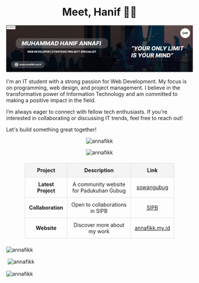 <h1 align="center">Meet, Hanif 👋🏻</h1>

<img src="banner-github.png"  alt="Profile Banner"/>

I'm an IT student with a strong passion for Web Development. My focus is on programming, web design, and project management. I believe in the transformative power of Information Technology and am committed to making a positive impact in the field.

I’m always eager to connect with fellow tech enthusiasts. If you're interested in collaborating or discussing IT trends, feel free to reach out!

Let's build something great together!

<p align="center"> <img src="https://komarev.com/ghpvc/?username=annafikk&label=Profile%20views&color=0e75b6&style=flat" alt="annafikk" /> </p>

<p align="center"> <img src="https://github-profile-trophy.vercel.app/?username=annafikk&title=-Stars,-Followers,-PullRequest,-Issues,-Reviews" alt="annafikk" /> </p>

<table style="width: 80%; margin: 20px auto; border-collapse: collapse; text-align: center;">
        <thead>
            <tr>
                <th style="border: 1px solid #ddd; padding: 10px; background-color: #f4f4f4;">Project</th>
                <th style="border: 1px solid #ddd; padding: 10px; background-color: #f4f4f4;">Description</th>
                <th style="border: 1px solid #ddd; padding: 10px; background-color: #f4f4f4;">Link</th>
            </tr>
        </thead>
        <tbody>
            <tr>
                <td style="border: 1px solid #ddd; padding: 10px;"><strong>Latest Project</strong></td>
                <td style="border: 1px solid #ddd; padding: 10px;">A community website for Padukuhan Gubug</td>
                <td style="border: 1px solid #ddd; padding: 10px;"><a href="https://sowangubug.com" target="_blank">sowangubug</a></td>
            </tr>
            <tr>
                <td style="border: 1px solid #ddd; padding: 10px;"><strong>Collaboration</strong></td>
                <td style="border: 1px solid #ddd; padding: 10px;">Open to collaborations in SIPB</td>
                <td style="border: 1px solid #ddd; padding: 10px;"><a href="https://github.com/annafikk/SIPB" target="_blank">SIPB</a></td>
            </tr>
            <tr>
                <td style="border: 1px solid #ddd; padding: 10px;"><strong>Website</strong></td>
                <td style="border: 1px solid #ddd; padding: 10px;">Discover more about my work</td>
                <td style="border: 1px solid #ddd; padding: 10px;"><a href="https://annafikk.my.id/" target="_blank">annafikk.my.id</a></td>
            </tr>
        </tbody>
    </table>


<p><img align="center" src="https://github-readme-stats.vercel.app/api/top-langs?username=annafikk&show_icons=true&locale=en&layout=compact" alt="annafikk" /></p>

<p>&nbsp;<img align="center" src="https://github-readme-stats.vercel.app/api?username=annafikk&show_icons=true&locale=en" alt="annafikk" /></p>

<p><img align="center" src="https://github-readme-streak-stats.herokuapp.com/?user=annafikk&" alt="annafikk" /></p>
